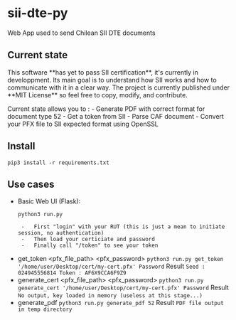 # sii-dte-py
Web App used to send Chilean SII DTE documents

## Current state
<aside class="notice">
This software **has yet to pass SII certification**, it's currently in developpment.
Its main goal is to understand how SII works and how to communicate with it in a clear way.
The project is currently published under **MIT License** so feel free to copy, modify, and contribute.
</aside>

Current state allows you to :
	-	Generate PDF with correct format for document type 52
	- Get a token from SII
	- Parse CAF document
	- Convert your PFX file to SII expected format using OpenSSL

## Install
```
pip3 install -r requirements.txt
```
## Use cases
 - Basic Web UI (Flask):
	 ```
	python3 run.py
	 ```
	 	-	First "login" with your RUT (this is just a mean to initiate session, no authentication)
	 	-	Then load your certiciate and password
		-   Finally call "/token" to see your token

 - get_token <pfx_file_path> <pfx_password>
 		```
		python3 run.py get_token '/home/user/Desktop/cert/my-cert.pfx' Password
		```
		Result
		```
		Seed : 024945556814
		Token : AF6X9CCA6F9Z9
		```
 - generate_cert <pfx_file_path> <pfx_password>
		```
		python3 run.py generate_cert '/home/user/Desktop/cert/my-cert.pfx' Password
		```
		Result
		```
		No output, key loaded in memory (useless at this stage...)
		```
 - generate_pdf <sii type>
		```
		 	python3 run.py generate_pdf 52
 		```
		Result
		```
		PDF file output in temp directory
		```
